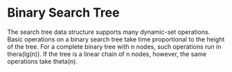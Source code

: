 # Binary Search Tree

The search tree data structure supports many dynamic-set operations. Basic operations on a binary search tree take time proportional to the height of the tree. For a complete binary tree with n nodes, such operations run in thera(lg(n)). If the tree is a linear chain of n nodes, however, the same operations take theta(n).
